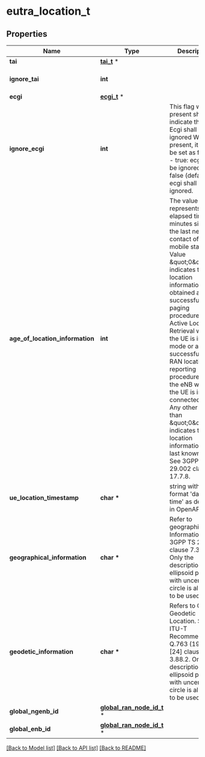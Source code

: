 # eutra_location_t

## Properties
Name | Type | Description | Notes
------------ | ------------- | ------------- | -------------
**tai** | [**tai_t**](tai.md) \* |  | 
**ignore_tai** | **int** |  | [optional] [default to false]
**ecgi** | [**ecgi_t**](ecgi.md) \* |  | 
**ignore_ecgi** | **int** | This flag when present shall indicate that the Ecgi shall be ignored When present, it shall be set as follows: - true: ecgi shall be ignored. - false (default): ecgi shall not be ignored.  | [optional] [default to false]
**age_of_location_information** | **int** | The value represents the elapsed time in minutes since the last network contact of the mobile station.  Value \&quot;0\&quot; indicates that the location information was obtained after a successful paging procedure for Active Location Retrieval when the UE is in idle mode or after a successful NG-RAN location reporting procedure with the eNB when the UE is in connected mode.  Any other value than \&quot;0\&quot; indicates that the location information is the last known one.  See 3GPP TS 29.002 clause 17.7.8.  | [optional] 
**ue_location_timestamp** | **char \*** | string with format &#39;date-time&#39; as defined in OpenAPI. | [optional] 
**geographical_information** | **char \*** | Refer to geographical Information. See 3GPP TS 23.032 clause 7.3.2. Only the description of an ellipsoid point with uncertainty circle is allowed to be used.  | [optional] 
**geodetic_information** | **char \*** | Refers to Calling Geodetic Location. See ITU-T Recommendation Q.763 (1999) [24] clause 3.88.2. Only the description of an ellipsoid point with uncertainty circle is allowed to be used.  | [optional] 
**global_ngenb_id** | [**global_ran_node_id_t**](global_ran_node_id.md) \* |  | [optional] 
**global_enb_id** | [**global_ran_node_id_t**](global_ran_node_id.md) \* |  | [optional] 

[[Back to Model list]](../README.md#documentation-for-models) [[Back to API list]](../README.md#documentation-for-api-endpoints) [[Back to README]](../README.md)


